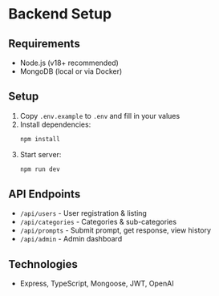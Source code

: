 # Backend Setup

## Requirements
- Node.js (v18+ recommended)
- MongoDB (local or via Docker)

## Setup
1. Copy `.env.example` to `.env` and fill in your values
2. Install dependencies:
   ```bash
   npm install
   ```
3. Start server:
   ```bash
   npm run dev
   ```

## API Endpoints
- `/api/users` - User registration & listing
- `/api/categories` - Categories & sub-categories
- `/api/prompts` - Submit prompt, get response, view history
- `/api/admin` - Admin dashboard

## Technologies
- Express, TypeScript, Mongoose, JWT, OpenAI
